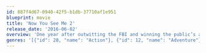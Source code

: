 ```yaml
---
id: 887f4d67-0940-42f5-b1db-37710af1e951
blueprint: movie
title: 'Now You See Me 2'
release_date: '2016-06-02'
overview: 'One year after outwitting the FBI and winning the public’s adulation with their mind-bending spectacles, the Four Horsemen resurface only to find themselves face to face with a new enemy who enlists them to pull off their most dangerous heist yet.'
genres: '[{"id": 28, "name": "Action"}, {"id": 12, "name": "Adventure"}, {"id": 35, "name": "Comedy"}, {"id": 80, "name": "Crime"}, {"id": 9648, "name": "Mystery"}, {"id": 53, "name": "Thriller"}]'
---
```

